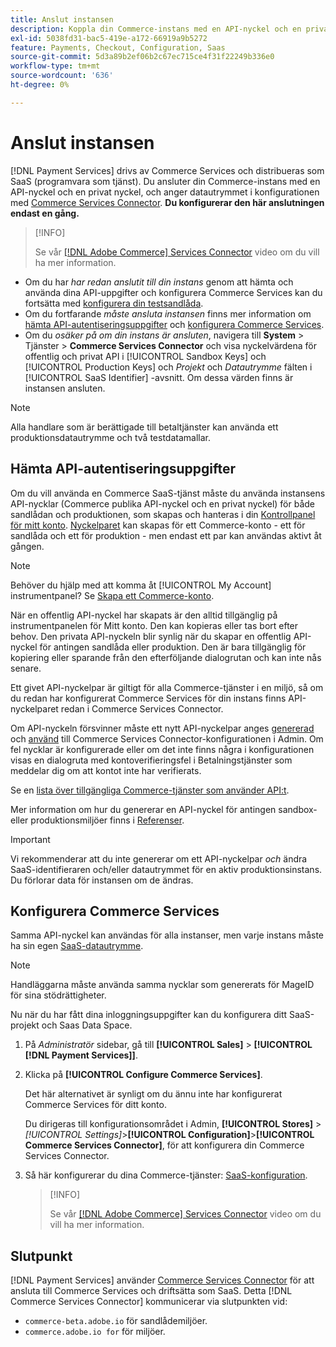 ```yaml
---
title: Anslut instansen
description: Koppla din Commerce-instans med en API-nyckel och en privat nyckel och ange datautrymmet i konfigurationen.
exl-id: 5038fd31-bac5-419e-a172-66919a9b5272
feature: Payments, Checkout, Configuration, Saas
source-git-commit: 5d3a89b2ef06b2c67ec715ce4f31f22249b336e0
workflow-type: tm+mt
source-wordcount: '636'
ht-degree: 0%

---
```


# Anslut instansen

[!DNL Payment Services] drivs av Commerce Services och distribueras som SaaS (programvara som tjänst). Du ansluter din Commerce-instans med en API-nyckel och en privat nyckel, och anger datautrymmet i konfigurationen med [Commerce Services Connector](https://experienceleague.adobe.com/docs/commerce-merchant-services/user-guides/saas.html). **Du konfigurerar den här anslutningen endast en gång.**

>[!INFO]
>
> Se vår [[!DNL Adobe Commerce] Services Connector](https://experienceleague.adobe.com/docs/commerce-learn/tutorials/admin/adobe-commerce-services/configure-adobe-commerce-services-connector.html?lang=en) video om du vill ha mer information.

* Om du har *har redan anslutit till din instans* genom att hämta och använda dina API-uppgifter och konfigurera Commerce Services kan du fortsätta med [konfigurera din testsandlåda](https://experienceleague.adobe.com/docs/commerce-merchant-services/payment-services/get-started/sandbox.html).
* Om du fortfarande *måste ansluta instansen* finns mer information om [hämta API-autentiseringsuppgifter](#obtain-api-credentials) och [konfigurera Commerce Services](#configure-commerce-services).
* Om du *osäker på om din instans är ansluten*, navigera till **System** > Tjänster > **Commerce Services Connector** och visa nyckelvärdena för offentlig och privat API i [!UICONTROL Sandbox Keys] och [!UICONTROL Production Keys] och *Projekt* och *Datautrymme* fälten i [!UICONTROL SaaS Identifier] -avsnitt. Om dessa värden finns är instansen ansluten.

>[!NOTE]
>
>Alla handlare som är berättigade till betaltjänster kan använda ett produktionsdatautrymme och två testdatamallar.

## Hämta API-autentiseringsuppgifter

Om du vill använda en Commerce SaaS-tjänst måste du använda instansens API-nycklar (Commerce publika API-nyckel och en privat nyckel) för både sandlådan och produktionen, som skapas och hanteras i din [Kontrollpanel för mitt konto](https://account.magento.com/customer/account/login). [Nyckelparet](https://docs.magento.com/user-guide/configuration/services/saas.html) kan skapas för ett Commerce-konto - ett för sandlåda och ett för produktion - men endast ett par kan användas aktivt åt gången.

>[!NOTE]
>
>Behöver du hjälp med att komma åt [!UICONTROL My Account] instrumentpanel? Se [Skapa ett Commerce-konto](https://docs.magento.com/user-guide/magento/magento-account-create.html).

När en offentlig API-nyckel har skapats är den alltid tillgänglig på instrumentpanelen för Mitt konto. Den kan kopieras eller tas bort efter behov. Den privata API-nyckeln blir synlig när du skapar en offentlig API-nyckel för antingen sandlåda eller produktion. Den är bara tillgänglig för kopiering eller sparande från den efterföljande dialogrutan och kan inte nås senare.

Ett givet API-nyckelpar är giltigt för alla Commerce-tjänster i en miljö, så om du redan har konfigurerat Commerce Services för din instans finns API-nyckelparet redan i Commerce Services Connector.

Om API-nyckeln försvinner måste ett nytt API-nyckelpar anges [genererad](https://experienceleague.adobe.com/docs/commerce-merchant-services/payment-services/get-started/connect.html#generate-an-api-key-and-private-key) och [använd](https://experienceleague.adobe.com/docs/commerce-merchant-services/payment-services/get-started/connect.html#configure-saas-project) till Commerce Services Connector-konfigurationen i Admin. Om fel nycklar är konfigurerade eller om det inte finns några i konfigurationen visas en dialogruta med kontoverifieringsfel i Betalningstjänster som meddelar dig om att kontot inte har verifierats.

Se en [lista över tillgängliga Commerce-tjänster som använder API:t](https://docs.magento.com/user-guide/system/saas.html#available-services).

Mer information om hur du genererar en API-nyckel för antingen sandbox- eller produktionsmiljöer finns i [Referenser](https://experienceleague.adobe.com/docs/commerce-merchant-services/user-guides/saas.html#apikey).

>[!IMPORTANT]
>
>Vi rekommenderar att du inte genererar om ett API-nyckelpar *och* ändra SaaS-identifieraren och/eller datautrymmet för en aktiv produktionsinstans. Du förlorar data för instansen om de ändras.

## Konfigurera Commerce Services

Samma API-nyckel kan användas för alla instanser, men varje instans måste ha sin egen [SaaS-datautrymme](https://experienceleague.adobe.com/docs/commerce-merchant-services/user-guides/saas.html#saasenv).

>[!NOTE]
>
>Handläggarna måste använda samma nycklar som genererats för MageID för sina stödrättigheter.

Nu när du har fått dina inloggningsuppgifter kan du konfigurera ditt SaaS-projekt och Saas Data Space.

1. På _Administratör_ sidebar, gå till **[!UICONTROL Sales]** > **[!UICONTROL [!DNL Payment Services]]**.
1. Klicka på **[!UICONTROL Configure Commerce Services]**.

   Det här alternativet är synligt om du ännu inte har konfigurerat Commerce Services för ditt konto.

   Du dirigeras till konfigurationsområdet i Admin, **[!UICONTROL Stores]** > _[!UICONTROL Settings]_>**[!UICONTROL Configuration]**>**[!UICONTROL Commerce Services Connector]**, för att konfigurera din Commerce Services Connector.

1. Så här konfigurerar du dina Commerce-tjänster: [SaaS-konfiguration](https://experienceleague.adobe.com/docs/commerce-merchant-services/user-guides/integration-services/saas.html#saasenv).

   >[!INFO]
   >
   > Se vår [[!DNL Adobe Commerce] Services Connector](https://experienceleague.adobe.com/docs/commerce-learn/tutorials/admin/adobe-commerce-services/configure-adobe-commerce-services-connector.html?lang=en#configuration-faqs) video om du vill ha mer information.

## Slutpunkt

[!DNL Payment Services] använder [Commerce Services Connector](https://experienceleague.adobe.com/docs/commerce-merchant-services/user-guides/saas.html) för att ansluta till Commerce Services och driftsätta som SaaS. Detta [!DNL Commerce Services Connector] kommunicerar via slutpunkten vid:

* `commerce-beta.adobe.io` för sandlådemiljöer.
* `commerce.adobe.io for` för miljöer.
